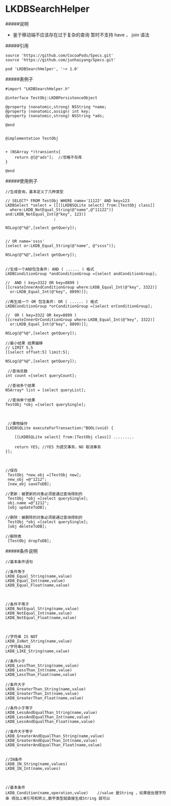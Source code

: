 # LKDBSearchHelper



#####说明
* 鉴于移动端不应该存在过于复杂的查询 暂时不支持 have ， join  语法



#####引用

	source 'https://github.com/CocoaPods/Specs.git'
	source 'https://github.com/junhaiyang/Specs.git'
	 
    pod 'LKDBSearchHelper', '~> 1.0'

#####表例子

		
	#import "LKDBSearchHelper.h"
	
	@interface TestObj:LKDBPersistenceObject
	
	@property (nonatomic,strong) NSString *name;
	@property (nonatomic,assign) int key;
	@property (nonatomic,strong) NSString *ads;
	
	@end
	
	
	@implementation TestObj
	
	
	+ (NSArray *)transients{
		return @[@"ads"];  //忽略不存库
	}
	
	@end
	
	
#####使用例子


    //生成查询，基本定义了几种类型
    
    // SELECT* FROM TestObj WHERE name='11122' AND key=123
   	LKDBSelect *select = [[[[LKDBSQLite select] from:[TestObj class]]
      where:LKDB_NotEqual_String(@"name",@"11122")]
    and:LKDB_NotEqual_Int(@"key", 123)]
                         ;
    
    NSLog(@"%@",[select getQuery]);
    
    
    // OR name='ssss' 
    [select or:LKDB_Equal_String(@"name", @"ssss")];
    
    NSLog(@"%@",[select getQuery]);
                               
    
    //生成一个AND包含条件: AND ( ...... ) 格式
    LKDBConditionGroup *andConditionGroup =[select andConditionGroup];
    
    //  AND ( key=3322 OR key=8899 ) 
    [[createInnerAndConditionGroup where:LKDB_Equal_Int(@"key", 3322)]
      or:LKDB_Equal_Int(@"key", 8899)]];
      
    //再生成一个 OR 包含条件: OR ( ...... ) 格式
    LKDBConditionGroup *orConditionGroup =[select orConditionGroup];
    
    //  OR ( key=3322 OR key=8899 ) 
    [[createInnerOrConditionGroup where:LKDB_Equal_Int(@"key", 3322)]
      or:LKDB_Equal_Int(@"key", 8899)]];
    
    NSLog(@"%@",[select getQuery]);
    
    //最小结果 结果偏移
    // LIMIT 5,5 
    [[select offset:5] limit:5];
    
    NSLog(@"%@",[select getQuery]); 
    
     //查询总数
    int count =[select queryCount];
    
     //查询多个结果
    NSArray* list = [select queryList];
    
     //查询单个结果
    TestObj *obj =[select querySingle];
    
    
    
     //事物操作
    [LKDBSQLite executeForTransaction:^BOOL(void) {
        
        [[LKDBSQLite select] from:[TestObj class]] .........
        
        return YES; //YES 为提交事务，NO 取消事务
    }];
    
    
    
    //保存
     TestObj *new_obj =[TestObj new];
     new_obj =@"1212";
     [new_obj saveToDB];
     
    //更新：被更新的对象必须是通过查询得到的
     TestObj *obj =[select querySingle];
     obj.name =@"1212";
     [obj updateToDB];
     
    //删除：被删除的对象必须是通过查询得到的
     TestObj *obj =[select querySingle];
     [obj deleteToDB];
    
    //删除表
     [TestObj dropToDB];
    
#####条件说明

		
		
	//基本条件语句

	//条件等于
	LKDB_Equal_String(name,value)   
 	LKDB_Equal_Int(name,value)     
	LKDB_Equal_Float(name,value)        



	//条件不等于
	LKDB_NotEqual_String(name,value)    
	LKDB_NotEqual_Int(name,value)        
	LKDB_NotEqual_Float(name,value)     



	//字符串 IS NOT
	LKDB_IsNot_String(name,value)     
	//字符串LIKE
	LKDB_LIKE_String(name,value)         

	//条件小于
	LKDB_LessThan_String(name,value)   
	LKDB_LessThan_Int(name,value)        
	LKDB_LessThan_Float(name,value)    

	//条件大于
	LKDB_GreaterThan_String(name,value)        
	LKDB_GreaterThan_Int(name,value)      
	LKDB_GreaterThan_Float(name,value)       

	//条件小于等于
	LKDB_LessAndEqualThan_String(name,value) 
	LKDB_LessAndEqualThan_Int(name,value)            
	LKDB_LessAndEqualThan_Float(name,value)    

	//条件大于等于
	LKDB_GreaterAndEqualThan_String(name,value)             
	LKDB_GreaterAndEqualThan_Int(name,value)           
	LKDB_GreaterAndEqualThan_Float(name,value)         
	                  

	//IN条件 
	LKDB_IN_String(name,values)    
	LKDB_IN_Int(name,values)   
	
	

	//基本条件
	LKDB_Condition(name,operation,value)    //value 是String ，如果是处理字符串 得加上单引号和转义,数字类型就直接生成String 就可以    
